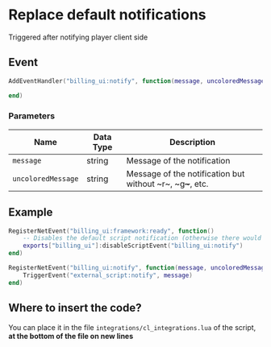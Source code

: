 # Replace default notifications

Triggered after notifying player client side

## Event

```lua
AddEventHandler("billing_ui:notify", function(message, uncoloredMessage)

end)
```

### Parameters

| Name               | Data Type | Description                                                    |
| ------------------ | --------- | -------------------------------------------------------------- |
| `message`          | string    | Message of the notification                                    |
| `uncoloredMessage` | string    | Message of the notification but without \~r\~, \~g~~\~~~, etc. |

## Example

```lua
RegisterNetEvent("billing_ui:framework:ready", function() 
    -- Disables the default script notification (otherwise there would be 2 notifications)
    exports["billing_ui"]:disableScriptEvent("billing_ui:notify")
end)

RegisterNetEvent("billing_ui:notify", function(message, uncoloredMessage)
    TriggerEvent("external_script:notify", message)
end)
```

## Where to insert the code?

You can place it in the file `integrations/cl_integrations.lua` of the script, **at the bottom of the file on new lines**
